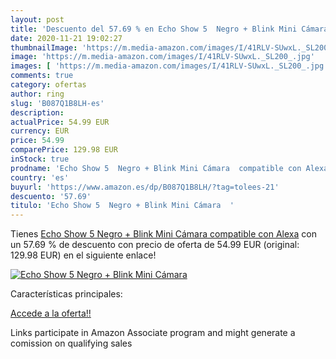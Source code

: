 ```yaml
---
layout: post
title: 'Descuento del 57.69 % en Echo Show 5  Negro + Blink Mini Cámara  '
date: 2020-11-21 19:02:27
thumbnailImage: 'https://m.media-amazon.com/images/I/41RLV-SUwxL._SL200_.jpg'
image: 'https://m.media-amazon.com/images/I/41RLV-SUwxL._SL200_.jpg'
images: [ 'https://m.media-amazon.com/images/I/41RLV-SUwxL._SL200_.jpg' ]
comments: true
category: ofertas
author: ring
slug: 'B087Q1B8LH-es'
description:
actualPrice: 54.99 EUR
currency: EUR
price: 54.99
comparePrice: 129.98 EUR
inStock: true
prodname: 'Echo Show 5  Negro + Blink Mini Cámara  compatible con Alexa'
country: 'es'
buyurl: 'https://www.amazon.es/dp/B087Q1B8LH/?tag=tolees-21'
descuento: '57.69'
titulo: 'Echo Show 5  Negro + Blink Mini Cámara  '
---
```


Tienes [Echo Show 5  Negro + Blink Mini Cámara  compatible con Alexa](https://www.amazon.es/dp/B087Q1B8LH/?tag=tolees-21) con un 57.69 % de descuento con precio de oferta de 54.99 EUR (original: 129.98 EUR) en el siguiente enlace!

[![Echo Show 5  Negro + Blink Mini Cámara  ](https://m.media-amazon.com/images/I/41RLV-SUwxL._SL200_.jpg)](https://www.amazon.es/dp/B087Q1B8LH/?tag=tolees-21)

Características principales:


[Accede a la oferta!!](https://www.amazon.es/dp/B087Q1B8LH/?tag=tolees-21)

Links participate in Amazon Associate program and might generate a comission on qualifying sales


